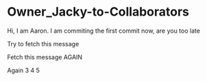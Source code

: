 # Owner_Jacky-to-Collaborators

Hi, I am Aaron. I am commiting the first commit now, are you too late

Try to fetch this message

Fetch this message AGAIN

Again 3
4
5